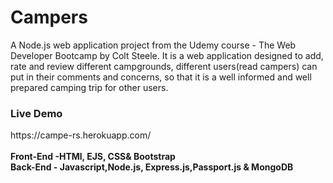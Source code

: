 # Campers
A Node.js web application project from the Udemy course - The Web Developer Bootcamp by Colt Steele. It is a web application designed to add, rate and review different campgrounds, different users(read campers) can put in their comments and concerns, so that it is a well informed and well prepared camping trip for other users.
<h3>Live Demo</h3>
https://campe-rs.herokuapp.com/
<br>
<br>
<b>Front-End -HTMl, EJS, CSS& Bootstrap</b>
<br>
<b>Back-End - Javascript,Node.js, Express.js,Passport.js & MongoDB</b>


